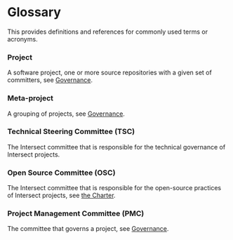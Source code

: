 # Glossary

This provides definitions and references for commonly used terms or acronyms.

### Project

A software project, one or more source repositories with a given set of committers, see [Governance](./governance.md).

### Meta-project

A grouping of projects, see [Governance](./governance.md).

### Technical Steering Committee (TSC)

The Intersect committee that is responsible for the technical governance of Intersect projects.

### Open Source Committee (OSC)

The Intersect committee that is responsible for the open-source practices of Intersect projects, see [the Charter](../README.md).

### Project Management Committee (PMC)

The committee that governs a project, see [Governance](./governance.md).
